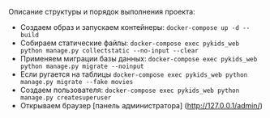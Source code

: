 Описание структуры и порядок выполнения проекта:


- Создаем образ и запускаем контейнеры: `docker-compose up -d --build`
- Собираем статические файлы: `docker-compose exec pykids_web python manage.py collectstatic --no-input --clear`
- Применяем миграции базы данных: `docker-compose exec pykids_web python manage.py migrate --noinput`
- Если ругается на таблицы `docker-compose exec pykids_web python manage.py migrate --fake movies`
- Создаем пользователя: `docker-compose exec pykids_web python manage.py createsuperuser`
- Открываем браузер [панель администратора] (http://127.0.0.1/admin/)